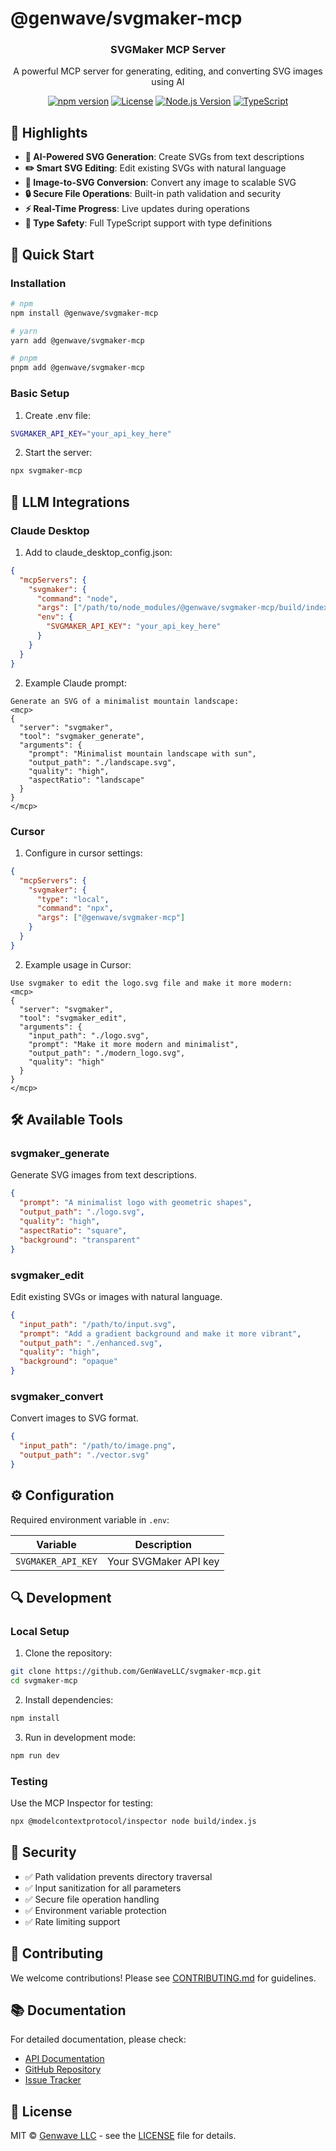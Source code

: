 # @genwave/svgmaker-mcp

<div align="center">
  <h3>SVGMaker MCP Server</h3>
  <p>A powerful MCP server for generating, editing, and converting SVG images using AI</p>

  [![npm version](https://img.shields.io/npm/v/@genwave/svgmaker-mcp.svg)](https://www.npmjs.com/package/@genwave/svgmaker-mcp)
  [![License](https://img.shields.io/npm/l/@genwave/svgmaker-mcp.svg)](https://github.com/GenWaveLLC/svgmaker-mcp/blob/main/LICENSE)
  [![Node.js Version](https://img.shields.io/node/v/@genwave/svgmaker-mcp.svg)](https://nodejs.org)
  [![TypeScript](https://img.shields.io/badge/TypeScript-5.0+-blue.svg)](https://www.typescriptlang.org)
</div>

## 🌟 Highlights

- **🎨 AI-Powered SVG Generation**: Create SVGs from text descriptions
- **✏️ Smart SVG Editing**: Edit existing SVGs with natural language
- **🔄 Image-to-SVG Conversion**: Convert any image to scalable SVG
- **🔒 Secure File Operations**: Built-in path validation and security
- **⚡ Real-Time Progress**: Live updates during operations
- **📝 Type Safety**: Full TypeScript support with type definitions

## 🚀 Quick Start

### Installation

```bash
# npm
npm install @genwave/svgmaker-mcp

# yarn
yarn add @genwave/svgmaker-mcp

# pnpm
pnpm add @genwave/svgmaker-mcp
```

### Basic Setup

1. Create .env file:
```bash
SVGMAKER_API_KEY="your_api_key_here"
```

2. Start the server:
```bash
npx svgmaker-mcp
```

## 🔌 LLM Integrations

### Claude Desktop

1. Add to claude_desktop_config.json:
```json
{
  "mcpServers": {
    "svgmaker": {
      "command": "node",
      "args": ["/path/to/node_modules/@genwave/svgmaker-mcp/build/index.js"],
      "env": {
        "SVGMAKER_API_KEY": "your_api_key_here"
      }
    }
  }
}
```

2. Example Claude prompt:
```
Generate an SVG of a minimalist mountain landscape:
<mcp>
{
  "server": "svgmaker",
  "tool": "svgmaker_generate",
  "arguments": {
    "prompt": "Minimalist mountain landscape with sun",
    "output_path": "./landscape.svg",
    "quality": "high",
    "aspectRatio": "landscape"
  }
}
</mcp>
```

### Cursor

1. Configure in cursor settings:
```json
{
  "mcpServers": {
    "svgmaker": {
      "type": "local",
      "command": "npx",
      "args": ["@genwave/svgmaker-mcp"]
    }
  }
}
```

2. Example usage in Cursor:
```
Use svgmaker to edit the logo.svg file and make it more modern:
<mcp>
{
  "server": "svgmaker",
  "tool": "svgmaker_edit",
  "arguments": {
    "input_path": "./logo.svg",
    "prompt": "Make it more modern and minimalist",
    "output_path": "./modern_logo.svg",
    "quality": "high"
  }
}
</mcp>
```

## 🛠️ Available Tools

### svgmaker_generate

Generate SVG images from text descriptions.

```json
{
  "prompt": "A minimalist logo with geometric shapes",
  "output_path": "./logo.svg",
  "quality": "high",
  "aspectRatio": "square",
  "background": "transparent"
}
```

### svgmaker_edit

Edit existing SVGs or images with natural language.

```json
{
  "input_path": "/path/to/input.svg",
  "prompt": "Add a gradient background and make it more vibrant",
  "output_path": "./enhanced.svg",
  "quality": "high",
  "background": "opaque"
}
```

### svgmaker_convert

Convert images to SVG format.

```json
{
  "input_path": "/path/to/image.png",
  "output_path": "./vector.svg"
}
```

## ⚙️ Configuration

Required environment variable in `.env`:

| Variable | Description |
|----------|-------------|
| `SVGMAKER_API_KEY` | Your SVGMaker API key |

## 🔍 Development

### Local Setup

1. Clone the repository:
```bash
git clone https://github.com/GenWaveLLC/svgmaker-mcp.git
cd svgmaker-mcp
```

2. Install dependencies:
```bash
npm install
```

3. Run in development mode:
```bash
npm run dev
```

### Testing

Use the MCP Inspector for testing:
```bash
npx @modelcontextprotocol/inspector node build/index.js
```

## 🔐 Security

- ✅ Path validation prevents directory traversal
- ✅ Input sanitization for all parameters
- ✅ Secure file operation handling
- ✅ Environment variable protection
- ✅ Rate limiting support

## 🤝 Contributing

We welcome contributions! Please see [CONTRIBUTING.md](CONTRIBUTING.md) for guidelines.

## 📚 Documentation

For detailed documentation, please check:
- [API Documentation](docs/api/)
- [GitHub Repository](https://github.com/GenWaveLLC/svgmaker-mcp)
- [Issue Tracker](https://github.com/GenWaveLLC/svgmaker-mcp/issues)

## 📜 License

MIT © [Genwave LLC](https://github.com/GenWaveLLC) - see the [LICENSE](LICENSE) file for details.

